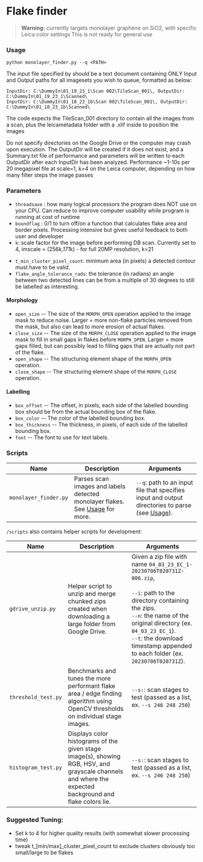 # Flake finder
> **Warning:** currently targets monolayer graphene on SiO2, with specific Leica color settings
This is not ready for general use

### Usage
`python monolayer_finder.py --q <PATH>`

The input file specified by <PATH> should be a text document containing ONLY Input and Output paths for all imagesets you wish to queue, formatted as below:

```
InputDir: C:\DummyIn\01_19_23_1\Scan 002\TileScan_001\, OutputDir: C:\DummyIn\01_19_23_1\Scanned\
InputDir: C:\DummyIn\01_18_23_1b\Scan 002\TileScan_001\, OutputDir: C:\DummyIn\01_18_23_1b\Scanned\
```

The code expects the TileScan_001 directory to contain all the images from a scan, plus the leicametadata folder with a .xlif inside to position the images

Do not specify directories on the Google Drive or the computer may crash upon execution.
The OutputDir will be created if it does not exist, and a Summary.txt file of performance and parameters will be written to each OutputDir after each InputDir has been analyzed.
Performance ~1-10s per 20 megapixel file at scale=1, k=4 on the Leica computer, depending on how many filter steps the image passes

### Parameters
- `threadsave` : how many logical processors the program does NOT use on your CPU. Can reduce to improve computer usability while program is running at cost of runtime
- `boundflag` : 0/1 to turn off/on a function that calculates flake area and border pixels. Processing intensive but gives useful feedback to both user and developer
- `k`: scale factor for the image before performing DB scan. Currently set to 4, imscale = (256*k,171*k) - for full 20MP resolution, k=21
<!--
Beyond this you'll need to mess with the epsilon parameter of DBScan.
* `t_rgb_dist`: Initial pixel thresholding. Pixels have to be within euclidian distance (radius) of RGB value to be included in DB scan
* `t_hue_dist`: Max distance from target hue in HSV space for a pixel's hue to be considered "good" for DB scan - currently unused
* `t_color_match_count`: Minimum number of "good" pixels an image must have before we'll bother with DBscan. Otherwise,
the image is discarded. This makes for fast filtering of images with no relevant content.
-->
- `t_min_cluster_pixel_count`: minimum area (in pixels) a detected contour must have to be valid.
- `flake_angle_tolerance_rads`: the tolerance (in radians) an angle between two detected lines can be from a multiple of 30 degrees to still be labelled as interesting.
<!--
* `t_max_cluster_pixel_count`: maximum points a DBScan cluster can have to be valid
* `scale`: The output resolution of images with identified flakes, relative to the input resolution. Does not affect DBscan. Set to 1 for identical input/output
-->

#### Morphology
- `open_size` -- The size of the `MORPH_OPEN` operation applied to the image mask to reduce noise. Larger = more non-flake
particles removed from the mask, but also can lead to more erosion of actual flakes.
- `close_size` -- The size of the `MORPH_CLOSE` operation applied to the image mask to fill in small gaps in flakes before
`MORPH_OPEN`. Larger = more gaps filled, but can possibly lead to filling gaps that are actually not part of the flake.
- `open_shape` -- The structuring element shape of the `MORPH_OPEN` operation.
- `close_shape` -- The structuring element shape of the `MORPH_CLOSE` operation.

#### Labelling
- `box_offset` -- The offset, in pixels, each side of the labelled bounding box should be from the actual bounding box of the flake.
- `box_color` -- The color of the labelled bounding box.
- `box_thickness` -- The thickness, in pixels, of each side of the labelled bounding box.
- `font` -- The font to use for text labels.

### Scripts
| Name                  | Description                                                                                                                              | Arguments                                                                                                |
|-----------------------|------------------------------------------------------------------------------------------------------------------------------------------|----------------------------------------------------------------------------------------------------------|
| `monolayer_finder.py` | Parses scan images and labels detected monolayer flakes. See [Usage](#usage) for more.                                                   | `--q`: path to an input file that specifies input and output directories to parse (see [Usage](#usage)). |
<!-- TODO: parstich.py -->

`/scripts` also contains helper scripts for development:

| Name                | Description                                                                                                                                             | Arguments                                                                                                                                                                                                                                                                                |
|---------------------|---------------------------------------------------------------------------------------------------------------------------------------------------------|------------------------------------------------------------------------------------------------------------------------------------------------------------------------------------------------------------------------------------------------------------------------------------------|
| `gdrive_unzip.py`   | Helper script to unzip and merge chunked zips created when downloading a large folder from Google Drive.                                                | Given a zip file with name `04_03_23_EC_1-20230706T020731Z-006.zip`,<br/><br/>`--i`: path to the directory containing the zips.<br/>`--n`: the name of the original directory (ex. `04_03_23_EC_1`).<br/>`--t`: the download timestamp appended to each folder (ex. `20230706T020731Z`). |
| `threshold_test.py` | Benchmarks and tunes the more performant flake area / edge finding algorithm using OpenCV thresholds on individual stage images.                        | `--s:`: scan stages to test (passed as a list, ex. `--s 246 248 250`)                                                                                                                                                                                                                    |
| `histogram_test.py` | Displays color histograms of the given stage image(s), showing RGB, HSV, and grayscale channels and where the expected background and flake colors lie. | `--s:`: scan stages to test (passed as a list, ex. `--s 246 248 250`)                                                                                                                                                                                                                    |

### Suggested Tuning:
- Set k to 4 for higher quality results (with somewhat slower processing time)
- tweak t_[min/max]_cluster_pixel_count to exclude clusters obviously too small/large to be flakes
